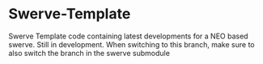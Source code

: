 # Swerve-Template

Swerve Template code containing latest developments for a NEO based swerve. Still in development. When switching to this branch, make sure to also switch the branch in the swerve submodule
